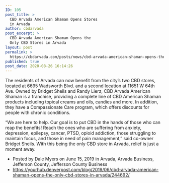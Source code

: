 ```yaml
---
ID: 105
post_title: >
  CBD Arvada American Shaman Opens Stores
  in Arvada
author: cbdarvada
post_excerpt: >
  CBD Arvada American Shaman Opens the
  Only CBD Stores in Arvada
layout: post
permalink: >
  https://cbdarvada.com/posts/news/cbd-arvada-american-shaman-opens-the-only-cbd-stores-in-arvada/
published: true
post_date: 2020-08-26 16:14:26
---
```

<!-- wp:paragraph -->
<p>The residents of Arvada can now benefit from the city’s two CBD stores, located at 6695 Wadsworth Blvd. and a second location at 11651 W 64th Ave. Owned by Bridget Sheils and Randy Lierz, CBD Arvada American Shaman is a franchise, providing a complete line of CBD American Shaman products including topical creams and oils, candies and more. In addition, they have a Compassionate Care program, which offers discounts for people with chronic conditions.</p>
<!-- /wp:paragraph -->

<!-- wp:paragraph -->
<p>“We are here to help. Our goal is to put CBD in the hands of those who can reap the benefits! Reach the ones who are suffering from anxiety, depression, epilepsy, cancer, PTSD, opioid addiction, those struggling to maintain focus, and those in need of pain management,” said co-owner Bridget Sheils. With this being the only CBD store in Arvada, relief is just a moment away.</p>
<!-- /wp:paragraph -->

<!-- wp:list -->
<ul><li>Posted by Dale Myers on June 15, 2019 in Arvada, Arvada Business, Jefferson County, Jefferson County Business</li><li><a href="https://yourhub.denverpost.com/blog/2019/06/cbd-arvada-american-shaman-opens-the-only-cbd-stores-in-arvada/244692/">https://yourhub.denverpost.com/blog/2019/06/cbd-arvada-american-shaman-opens-the-only-cbd-stores-in-arvada/244692/</a></li></ul>
<!-- /wp:list -->
